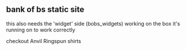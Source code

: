 bank of bs static site
-----

this also needs the 'widget' side (bobs_widgets) working on the box it's running on to work correctly

checkout Anvil Ringspun shirts